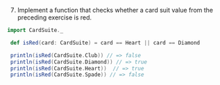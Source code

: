 7. Implement a function that checks whether a card suit value from the
preceding exercise is red.

```scala
import CardSuite._

 def isRed(card: CardSuite) = card == Heart || card == Diamond

 println(isRed(CardSuite.Club)) // => false
 println(isRed(CardSuite.Diamond)) // => true
 println(isRed(CardSuite.Heart))  // => true
 println(isRed(CardSuite.Spade)) // => false
```
